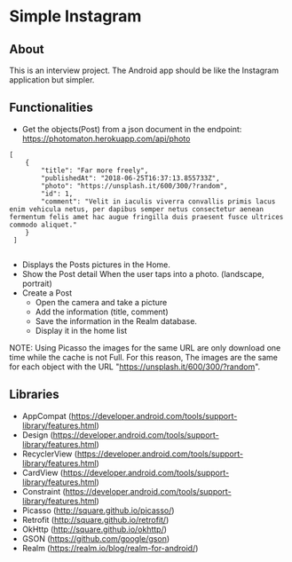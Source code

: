 # Simple Instagram

## <a name="About">About</a>
This is an interview project. The Android app should be like the Instagram application but
simpler. 

## <a name="Functionalities">Functionalities</a>
- Get the objects(Post) from a json document in the endpoint:  https://photomaton.herokuapp.com/api/photo
``` Gson
[
    {
        "title": "Far more freely",
        "publishedAt": "2018-06-25T16:37:13.855733Z",
        "photo": "https://unsplash.it/600/300/?random",
        "id": 1,
        "comment": "Velit in iaculis viverra convallis primis lacus enim vehicula netus, per dapibus semper netus consectetur aenean fermentum felis amet hac augue fringilla duis praesent fusce ultrices commodo aliquet."
    }
 ]
    
```
- Displays the Posts pictures in the Home.
- Show the Post detail When the user taps into a photo. (landscape, portrait)
- Create a Post
    - Open the camera and take a picture
    - Add the information (title, comment)
    - Save the information in the Realm database.
    - Display it in the home list

NOTE:
Using Picasso the images for the same URL are only download one time while the cache is not Full. 
For this reason, The images are the same for each object with the URL "https://unsplash.it/600/300/?random".

## <a name="Libraries">Libraries</a>

- AppCompat (https://developer.android.com/tools/support-library/features.html)
- Design (https://developer.android.com/tools/support-library/features.html)
- RecyclerView (https://developer.android.com/tools/support-library/features.html)
- CardView (https://developer.android.com/tools/support-library/features.html)
- Constraint (https://developer.android.com/tools/support-library/features.html)
- Picasso (http://square.github.io/picasso/)
- Retrofit (http://square.github.io/retrofit/)
- OkHttp (http://square.github.io/okhttp/)
- GSON (https://github.com/google/gson)
- Realm (https://realm.io/blog/realm-for-android/)
